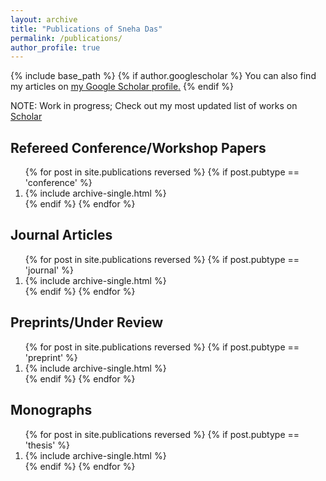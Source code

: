 ```yaml
---
layout: archive
title: "Publications of Sneha Das"
permalink: /publications/
author_profile: true
---
```


{% include base_path %}
{% if author.googlescholar %}
You can also find my articles on <u><a href="{{author.googlescholar}}">my Google Scholar profile</a>.</u>
{% endif %}

NOTE: Work in progress; Check out my most updated list of works on [Scholar](https://scholar.google.com/citations?user=eL0_3FUAAAAJ)

Refereed Conference/Workshop Papers
---
<ol>
{% for post in site.publications reversed %}
  {% if post.pubtype == 'conference' %}
  <li>    {% include archive-single.html %} </li>
  {% endif %}
{% endfor %}
</ol>

Journal Articles
---
<ol>
{% for post in site.publications reversed %}
  {% if post.pubtype == 'journal' %}
     <li> {% include archive-single.html %} </li>
  {% endif %}
{% endfor %}
</ol>


Preprints/Under Review
---
<ol>
{% for post in site.publications reversed %}
  {% if post.pubtype == 'preprint' %}
      <li> {% include archive-single.html %} </li>
  {% endif %}
{% endfor %}
</ol>

Monographs
---
<ol>
{% for post in site.publications reversed %}
  {% if post.pubtype == 'thesis' %}
   <li>   {% include archive-single.html %} </li>
  {% endif %}
{% endfor %}
</ol>
